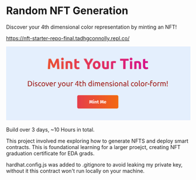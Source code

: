 # Random NFT Generation
Discover your 4th dimensional color representation by minting an NFT!

https://nft-starter-repo-final.tadhgconnolly.repl.co/

![alt-text](./mintMe.png)

Build over 3 days, ~10 Hours in total.

This project involved me exploring how to generate NFTS and deploy smart contracts. This is foundational learning for a larger proejct, creating NFT graduation certificate for EDA grads.


hardhat.config.js was added to .gitignore to avoid leaking my private key, without it this contract won't run locally on your machine. 